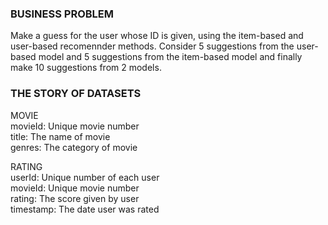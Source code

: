 ### BUSINESS PROBLEM
Make a guess for the user whose ID is given, using the item-based and user-based recomennder methods.
Consider 5 suggestions from the user-based model and 5 suggestions from the item-based model and finally make 10 suggestions from 2 models.

### THE STORY OF DATASETS

MOVIE<br/>
movieId: Unique movie number<br/>
title: The name of movie<br/>
genres: The category of movie<br/>


RATING<br/>
userId: Unique number of each user<br/>
movieId: Unique movie number<br/>
rating: The score given by user<br/>
timestamp: The date user was rated
